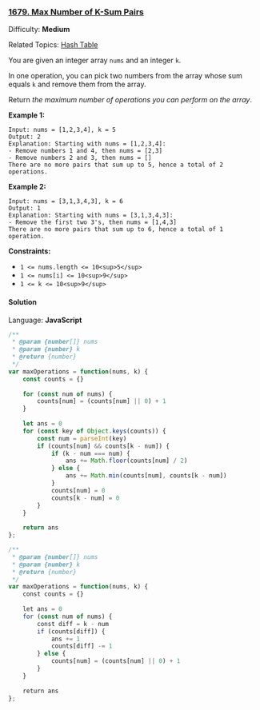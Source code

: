 ### [1679\. Max Number of K-Sum Pairs](https://leetcode.com/problems/max-number-of-k-sum-pairs/)

Difficulty: **Medium**  

Related Topics: [Hash Table](https://leetcode.com/tag/hash-table/)


You are given an integer array `nums` and an integer `k`.

In one operation, you can pick two numbers from the array whose sum equals `k` and remove them from the array.

Return _the maximum number of operations you can perform on the array_.

**Example 1:**

```
Input: nums = [1,2,3,4], k = 5
Output: 2
Explanation: Starting with nums = [1,2,3,4]:
- Remove numbers 1 and 4, then nums = [2,3]
- Remove numbers 2 and 3, then nums = []
There are no more pairs that sum up to 5, hence a total of 2 operations.
```

**Example 2:**

```
Input: nums = [3,1,3,4,3], k = 6
Output: 1
Explanation: Starting with nums = [3,1,3,4,3]:
- Remove the first two 3's, then nums = [1,4,3]
There are no more pairs that sum up to 6, hence a total of 1 operation.
```

**Constraints:**

*   `1 <= nums.length <= 10<sup>5</sup>`
*   `1 <= nums[i] <= 10<sup>9</sup>`
*   `1 <= k <= 10<sup>9</sup>`


#### Solution

Language: **JavaScript**


```javascript
/**
 * @param {number[]} nums
 * @param {number} k
 * @return {number}
 */
var maxOperations = function(nums, k) {
    const counts = {}
    
    for (const num of nums) {
        counts[num] = (counts[num] || 0) + 1
    }
    
    let ans = 0
    for (const key of Object.keys(counts)) {
        const num = parseInt(key)
        if (counts[num] && counts[k - num]) {
            if (k - num === num) {
                ans += Math.floor(counts[num] / 2)
            } else {
                ans += Math.min(counts[num], counts[k - num])
            }
            counts[num] = 0
            counts[k - num] = 0
        }
    }
    
    return ans
};
```

```javascript
/**
 * @param {number[]} nums
 * @param {number} k
 * @return {number}
 */
var maxOperations = function(nums, k) {
    const counts = {}
    
    let ans = 0
    for (const num of nums) {
        const diff = k - num
        if (counts[diff]) {
            ans += 1
            counts[diff] -= 1
        } else {
            counts[num] = (counts[num] || 0) + 1
        }
    }
    
    return ans
};
```
